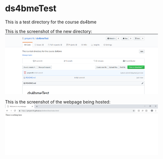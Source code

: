 # ds4bmeTest
This is a test directory for the course ds4bme

This is the screenshot of the new directory:
![alt text](https://github.com/pmyers16/ds4bmeTest/blob/master/question4.a.png "Logo Title Text 1")

This is the screenshot of the webpage being hosted:
![alt text](https://github.com/pmyers16/ds4bmeTest/blob/master/question5.a.png "Logo Title Text 1")

